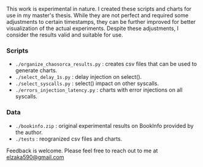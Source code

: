 
This work is experimental in nature. I created these scripts and charts for use in my master's thesis. While they are not perfect and required some adjustments to certain timestamps, they can be further improved for better visualization of the actual experiments.
Despite these adjustments, I consider the results valid and suitable for use.


### Scripts

- `./organize_chaosorca_results.py` : creates csv files that can be used to generate charts.
- `./select_delay_1s.py` : delay injection on select().
- `./select_syscalls.py` : select() impact on other syscalls.
- `./errors_injection_latency.py` : charts with error injections on all syscalls.

### Data
- `./bookinfo.zip` : original experimental results on BookInfo provided by the author.
- `./tests` : reogranized csv files and charts.


Feedback is welcome. Please feel free to reach out to me at elzaka590@gmail.com
